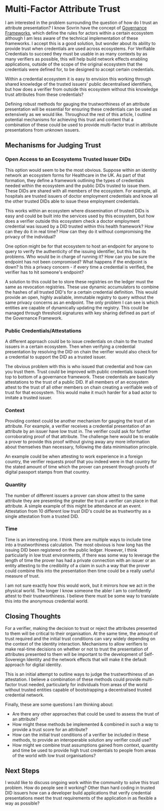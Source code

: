 # Multi-Factor Attribute Trust

I am interested in the problem surrounding the question of how do I trust an attribute presentation? I know Sovrin have the concept of [Governance Frameworks](https://sovrin.org/library/sovrin-governance-framework/), which define the rules for actors within a certain ecosystem although I am less aware of the technical implementation of these frameworks. I accept this is a good solution, but wonder about its ability to provide trust when credentials are used across ecosystems. For Verifiable Credentials to succeed they must be usable in as many contexts by as many verifiers as possible, this will help build network effects enabling applications, outside of the scope of the original ecosystem that the credentials were defined for, to be designed to accept certain credentials.

Within a credential ecosystem it is easy to envision this working through shared knowledge of the trusted issuers' public decentralised identifiers, but how does a verifier from outside this ecosystem without this knowledge trust attributes from these credentials? 

Defining robust methods for gauging the trustworthiness of an attribute presentation will be essential for ensuring these credentials can be used as extensively as we would like. Throughout the rest of this article, I outline potential mechanisms for achieving this trust and content that a combination of these could be used to provide multi-factor trust in attribute presentations from unknown issuers.

## Mechanisms for Judging Trust

### Open Access to an Ecosystems Trusted Issuer DIDs

This option would seem to be the most obvious. Suppose within an identity network an ecosystem forms for Healthcare in the UK. As part of that formation, they define a framework outlining the types of credentials needed within the ecosystem and the public DIDs trusted to issue them. These DIDs are shared with all members of the ecosystem. For example, all hospitals are trusted issuers of doctor employment credentials and know all the other trusted DIDs able to issue these employment credentials.

This works within an ecosystem where dissemination of trusted DIDs is easy and could be built into the services used by this ecosystem, but how does a verifier outside this ecosystem check a doctor employment credential was issued by a DID trusted within this health framework? How can they do it in real time? How can they do it without compromising the privacy of the individual?

One option might be for that ecosystem to host an endpoint for anyone to query to verify the authenticity of the issuing identifier, but this has its problems. Who would be in charge of running it? How can you be sure the endpoint has not been compromised? What happens if the endpoint is down? Is this a privacy concern - if every time a credential is verified, the verifier has to hit someone's endpoint?

A solution to this could be to store these registries on the ledger must the same as revocation registries. These use dynamic accumulators to combine the hashes of all trusted DID's for a certain credential definition. This would provide an open, highly available, immutable registry to query without the same privacy concerns as an endpoint. The only problem I can see is which entities are capable of dynamically updating the registry. This could be managed through threshold signatures with key sharing defined as part of the Governance Framework.

### Public Credentials/Attestations

A different approach could be to issue credentials on chain to the trusted issuers in a certain ecosystem. Then when verifying a credential presentation by resolving the DID on chain the verifier would also check for a credential to support the DID as a trusted issuer.

The obvious problem with this is who issued that credential and how can you trust them. Trust could be improved with public credentials issued from top to bottom of a governance framework. These credentials are basically attestations to the trust of a public DID. If all members of an ecosystem attest to the trust of all other members on chain creating a verifiable web of trust for that ecosystem. This would make it much harder for a bad actor to imitate a trusted issuer.

### Context

Providing context could be another mechanism for gauging the trust of an attribute. For example, a verifier receives a credential presentation of an attribute by an issuer have low trust in. The verifier could ask for further corroborating proof of that attribute.  The challenge here would be to enable a prover to provide this proof without giving away any more information about themselves than necessary, following the data minimisation principle.

An example could be when attesting to work experience in a foreign country, the verifier requests proof that you indeed were in that country for the stated amount of time which the prover can present through proofs of digital passport stamps from that country.

### Quantity

The number of different issuers a prover can show attest to the same attribute they are presenting the greater the trust a verifier can place in that attribute. A simple example of this might be attendance at an event. Attestation from 10 different low trust DID's could be as trustworthy as a single attestation from a trusted DID.

### Time

Time is an interesting one. I think there are multiple ways to include time into a trustworthiness calculation. The most obvious is how long has the issuing DID been registered on the public ledger. However, I think particularly in low trust environments, if there was some way to leverage the length of time the prover has had a private connection with an issuer or an entity attesting to the credibility of a claim in such a way that the prover could combine this into the presentation then time could be a really useful measure of trust.

I am not sure exactly how this would work, but it mirrors how we act in the physical world. The longer I know someone the abler I am to confidently attest to their trustworthiness. I believe there must be some way to translate this into the anonymous credential world. 

## Closing Thoughts

For a verifier, making the decision to trust or reject the attributes presented to them will be critical to their organisation. At the same time, the amount of trust required and the initial trust conditions can vary widely depending on the context of the identity interaction. Mechanisms to allow verifiers to make real-time decisions on whether or not to trust the presentation of attributes presented to them will be important to the development of Self-Sovereign Identity and the network effects that will make it the default approach for digital identity.

This is an initial attempt to outline ways to judge the trustworthiness of an attestation. I believe a combination of these methods could provide multi-factor trust needed, particularly for individuals from areas of the world without trusted entities capable of bootstrapping a decentralised trusted credential network.

Finally, these are some questions I am thinking about:

- Are there any other approaches that could be used to assess the trust of an attribute?
- How might these methods be implemented & combined in such a way to provide a trust score for an attribute?
- How can the initial trust conditions of a verifier be included in these methods, to provide an interoperable solution any verifier could use?
- How might we combine trust assumptions gained from context, quantity and time be used to provide high trust credentials to people from areas of the world with low trust organisations?

## Next Steps

I would like to discuss ongoing work within the community to solve this trust problem. How do people see it working? Other than hard coding in trusted DID issuers how can a developer build applications that verify credential presentations meet the trust requirements of the application in as flexible a way as possible?
